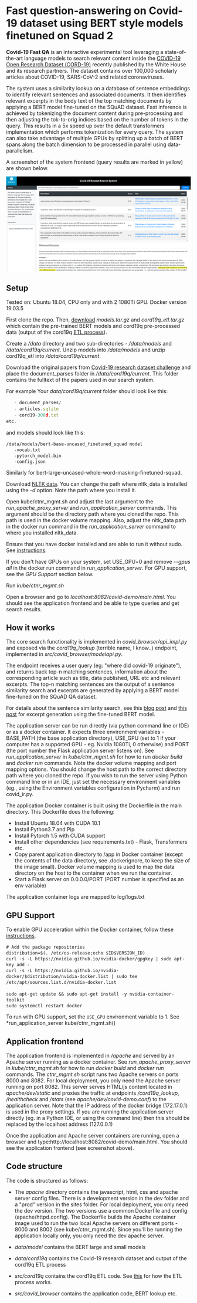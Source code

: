 # Fast question-answering on Covid-19 dataset using BERT style models finetuned on Squad 2

**Covid-19 Fast QA** is an interactive experimental tool leveraging a state-of-the-art language models to search relevant content inside the [COVID-19 Open Research Dataset (CORD-19)](https://pages.semanticscholar.org/coronavirus-research) recently published by the White House and its research partners. The dataset contains over 100,000 scholarly articles about COVID-19, SARS-CoV-2 and related coronaviruses.

The system uses a similarity lookup on a database of sentence embeddings to identify relevant sentences and associated documents. It then identifies relevant excerpts in the body text of the top matching documents by applying a BERT model fine-tuned on the SQuAD dataset. Fast inference is achieved by tokenizing the document content during pre-processing and then adjusting the tok-to-orig indices based on the number of tokens in the query. This results in a 5x speed up over the default transformers implementation which performs tokenization for every query. The system can also take advantage of multiple GPUs by splitting up a batch of BERT spans along the batch dimension to be processed in parallel using data-parallelism. 

A screenshot of the system frontend (query results are marked in yellow) are shown below. 

![demo1](img/demo1.png)


## Setup

Tested on: Ubuntu 18.04, CPU only and with 2 1080Ti GPU. Docker version 19.03.5

First clone the repo. Then, [download](https://drive.google.com/drive/folders/1w0TjWZA_vpxVewkHUTiSyVS9Exz-g1VW) *models.tar.gz* and *cord19q_etl.tar.gz* which contain the pre-trained BERT models and cord19q pre-processed data (output of the cord19q [ETL process](https://www.telesens.co/2020/06/10/building-a-information-retrieval-system-based-on-the-covid-19-research-challenge-dataset-part-1/)).
 
Create a */data* directory and two sub-directories - */data/models* and */data/cord19q/current*. Unzip models into */data/models* and unzip cord19q_etl into */data/cord19q/current*. 
 
 Download the original papers from [Covid-19 research dataset challenge](https://www.kaggle.com/allen-institute-for-ai/CORD-19-research-challenge) and place the document_parses folder in */data/cord19q/current*. This folder contains the fulltext of the papers used in our search system. 
 
 For example
 Your *data/cord19q/current* folder should look like this:
 ```js
    - document_parses/
    - articles.sqlite
    - cord19-300d.txt
etc.
```
and models should look like this:    
```angular2
/data/models/bert-base-uncased_finetuned_squad model
   -vocab.txt
   -pytorch_model.bin
   -config.json
```
Similarly for bert-large-uncased-whole-word-masking-finetuned-squad.

Download [NLTK data](https://www.nltk.org/data.html). You can change the path where nltk_data is installed using the *-d* option. Note the path where you install it.

Open kube/ctnr_mgmt.sh and adjust the last argument to the *run_apache_proxy_server* and *run_application_server* commands. This argument should be the directory path where you cloned the repo. This path is used in the docker volume mapping. Also, adjust the nltk_data path in the docker run command in the *run_application_server* command to where you installed nltk_data.

Ensure that you have docker installed and are able to run it without sudo. See [instructions](https://docs.docker.com/engine/install/linux-postinstall/).

If you don't have GPUs on your system, set USE_GPU=0 and remove *--gpus all* in the docker run command in *run_application_server*. For GPU support, see the *GPU Support* section below.

Run *kube/ctnr_mgmt.sh*

Open a browser and go to *localhost:8082/covid-demo/main.html*. You should see the application frontend and be able to type queries and get search results.

## How it works

The core search functionality is implemented in *covid_browser/api_impl.py* and exposed via the *cord19q_lookup* (terrible name, I know..) endpoint, implemented in *src/covid_browser/modelapi.py*. 
 
The endpoint receives a user query (eg: "where did covid-19 originate"), and returns back top-n matching sentences, information about the corresponding article such as title, data published, URL etc and relevant excerpts. The top-n matching sentences are the output of a sentence similarity search and excerpts are generated by applying a BERT model fine-tuned on the SQuAD QA dataset. 

For details about the sentence similarity search, see this [blog post](https://www.telesens.co/2020/06/10/building-a-information-retrieval-system-based-on-the-covid-19-research-challenge-dataset-part-2/) and [this post](https://www.telesens.co/2020/06/16/building-a-information-retrieval-system-based-on-the-covid-19-research-challenge-dataset-part-3/) for excerpt generation using the fine-tuned BERT model.

The application server can be run directly (via python command line or IDE) or as a docker container. It expects three environment variables - BASE_PATH (the base application directory), USE_GPU (set to 1 if your computer has a supported GPU - eg. Nvidia 1080Ti, 0 otherwise) and PORT (the port number the Flask application server listens on). See *run_application_server* in *kube/ctnr_mgmt.sh* for how to run *docker build* and *docker run* commands. Note the docker volume mapping and port mapping options. You should change the host path to the correct directory path where you cloned the repo. If you wish to run the server using Python command line or in an IDE, just set the necessary environment variables (eg., using the Environment variables configuration in Pycharm) and run covid_ir.py. 

The application Docker container is built using the Dockerfile in the main directory. This Dockerfile does the following: 
* Install Ubuntu 18.04 with CUDA 10.1
* Install Python3.7 and Pip
* Install Pytorch 1.5 with CUDA support 
* Install other dependencies (see requirements.txt) - Flask, Transformers etc.
* Copy parent application directory to /app in Docker container (except the contents of the data directory, see .dockerignore, to keep the size of the image small). Docker volume mapping is used to map the data directory on the host to the container when we run the container.
* Start a Flask server on 0.0.0.0/PORT (PORT number is specified as an env variable)

The application container logs are mapped to log/logs.txt

## GPU Support
To enable GPU acceleration within the Docker container, follow these [instructions](https://github.com/NVIDIA/nvidia-docker). 

```angular2
# Add the package repositories
distribution=$(. /etc/os-release;echo $ID$VERSION_ID)
curl -s -L https://nvidia.github.io/nvidia-docker/gpgkey | sudo apt-key add -
curl -s -L https://nvidia.github.io/nvidia-docker/$distribution/nvidia-docker.list | sudo tee /etc/apt/sources.list.d/nvidia-docker.list

sudo apt-get update && sudo apt-get install -y nvidia-container-toolkit
sudo systemctl restart docker
```

To run with GPU support, set the `USE_GPU` environment variable to 1. See *run_application_server kube/ctnr_mgmt.sh()

## Application frontend
The application frontend is implemented in */apache* and served by an Apache server running as a docker container. See *run_apache_proxy_server* in *kube/ctnr_mgmt.sh* for how to run *docker build* and *docker run* commands. The *ctnr_mgmt.sh* script runs two Apache servers on ports 8000 and 8082. For local deployment, you only need the Apache server running on port 8082. This server serves HTML/js content located in *apache/dev/static* and proxies the traffic at endpoints */cord19q_lookup*, */healthcheck* and */stats* (see *apache/dev/covid-demo.conf*) to the application server. Note that the IP address of the docker bridge (172.17.0.1) is used in the proxy settings. If you are running the application server directly (eg. in a Python IDE, or using the command line) then this should be replaced by the localhost address (127.0.0.1)

Once the application and Apache server containers are running, open a browser and type:http://localhost:8082/covid-demo/main.html. You should see the application frontend (see screenshot above).

## Code structure
The code is structured as follows:
* The *apache* directory contains the javascript, html, css and apache server config files. There is a development version in the dev folder and a "prod" version in the sites folder. For local deployment, you only need the dev version. The two versions use a common Dockerfile and config (apache/httpd.config). The Dockerfile builds the Apache container image used to run the two local Apache servers on different ports - 8000 and 8002 (see kube/ctnr_mgmt.sh). Since you'll be running the application locally only, you only need the dev apache server. 

* *data/model* contains the BERT large and small models
* *data/cord19q* contains the Covid-19 research dataset and output of the cord19q ETL process
* *src/cord19q* contains the cord19q ETL code. See [this](https://www.telesens.co/2020/06/10/building-a-information-retrieval-system-based-on-the-covid-19-research-challenge-dataset-part-1/) for how the ETL process works.
* *src/covid_browser* contains the application code, BERT lookup etc. 
